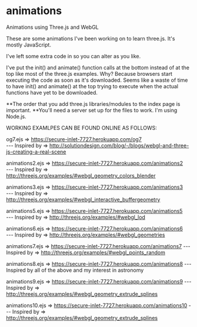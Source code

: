 # animations
Animations using Three.js and WebGL

These are some animations I've been working on to learn three.js.  It's mostly JavaScript.  

I've left some extra code in so you can alter as you like.

I've put the init() and animate() function calls at the bottom instead of at the top like most of the three.js examples.  Why?  Because browsers start executing the code as soon as it's downloaded.  Seems like a waste of time to have init() and animate() at the top trying to execute when the actual functions have yet to be downloaded.  

**The order that you add three.js libraries/modules to the index page is important.
**You'll need a server set up for the files to work.  I'm using Node.js.





WORKING EXAMLPES CAN BE FOUND ONLINE AS FOLLOWS:

og7.ejs   =>  https://secure-inlet-7727.herokuapp.com/og7   
                  --- Inspired by =>  http://solutiondesign.com/blog/-/blogs/webgl-and-three-js-creating-a-real-scene

animations2.ejs   =>  https://secure-inlet-7727.herokuapp.com/animations2    
                  --- Inspired by =>  http://threejs.org/examples/#webgl_geometry_colors_blender
                  
animations3.ejs   =>  https://secure-inlet-7727.herokuapp.com/animations3    
                  --- Inspired by =>  http://threejs.org/examples/#webgl_interactive_buffergeometry
                  
animations5.ejs   =>  https://secure-inlet-7727.herokuapp.com/animations5    
                  --- Inspired by =>  http://threejs.org/examples/#webgl_lod
                  
animations6.ejs   =>  https://secure-inlet-7727.herokuapp.com/animations6    
                  --- Inspired by =>  http://threejs.org/examples/#webgl_geometries
				  
animations7.ejs   =>  https://secure-inlet-7727.herokuapp.com/animations7
				  --- Inspired by =>  http://threejs.org/examples/#webgl_points_random
				  
animations8.ejs   =>  https://secure-inlet-7727.herokuapp.com/animations8
				  --- Inspired by all of the above and my interest in astronomy
				  
animations9.ejs   =>  https://secure-inlet-7727.herokuapp.com/animations9
				  --- Inspired by =>  http://threejs.org/examples/#webgl_geometry_extrude_splines

animations10.ejs   =>  https://secure-inlet-7727.herokuapp.com/animations10
				  --- Inspired by =>  http://threejs.org/examples/#webgl_geometry_extrude_splines
